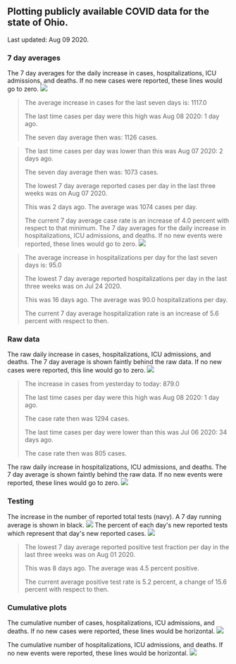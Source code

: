 ## Plotting publicly available COVID data for the state of Ohio. 

Last updated: Aug 09 2020. 

### 7 day averages
The 7 day averages for the daily increase in cases, hospitalizations, ICU admissions, and deaths. If no new cases were reported, these lines would go to zero.
![](7dayaverage_cases.png)

>The average increase in cases for the last seven days is: 1117.0
>
>The last time cases per day were this high was Aug 08 2020: 1 day ago.
>
>The seven day average then was: 1126 cases.

>
>The last time cases per day was lower than this was Aug 07 2020: 2 days ago.
>
>The seven day average then was: 1073 cases.
>
>The lowest 7 day average reported cases per day in the last three weeks was on Aug 07 2020.
>
>This was 2 days ago. The average was 1074 cases per day.
>
>The current 7 day average case rate is an increase of 4.0 percent with respect to that minimum.
The 7 day averages for the daily increase in hospitalizations, ICU admissions, and deaths. If no new events were reported, these lines would go to zero.
![](7dayaverage_hospital.png)

>The average increase in hospitalizations per day for the last seven days is: 95.0
>
>The lowest 7 day average reported hospitalizations per day in the last three weeks was on Jul 24 2020.
>
>This was 16 days ago. The average was 90.0 hospitalizations per day.
>
>The current 7 day average hospitalization rate is an increase of 5.6 percent with respect to then.

### Raw data
The raw daily increase in cases, hospitalizations, ICU admissions, and deaths. The 7 day average is shown faintly behind the raw data. If no new cases were reported, this line would go to zero.
![](DailyCases.png)

>The increase in cases from yesterday to today: 879.0 
>
>The last time cases per day were this high was Aug 08 2020: 1 day ago. 
>
>The case rate then was 1294 cases.
>
>The last time cases per day were lower than this was Jul 06 2020: 34 days ago. 
>
>The case rate then was 805 cases.

The raw daily increase in hospitalizations, ICU admissions, and deaths. The 7 day average is shown faintly behind the raw data. If no new events were reported, these lines would go to zero.
![](DailyHospitalizations.png)

### Testing

The increase in the number of reported total tests (navy). A 7 day running average is shown in black.
![](DailyTests.png)
The percent of each day's new reported tests which represent that day's new reported cases.
![](percentpositive_tests.png)

>The lowest 7 day average reported positive test fraction per day in the last three weeks was on Aug 01 2020.
>
>This was 8 days ago. The average was 4.5 percent positive. 
>
>The current average positive test rate is 5.2 percent, a change of 15.6 percent with respect to then. 

### Cumulative plots
The cumulative number of cases, hospitalizations, ICU admissions, and deaths. If no new cases were reported, these lines would be horizontal.
![](Cases.png)

The cumulative number of hospitalizations, ICU admissions, and deaths. If no new events were reported, these lines would be horizontal.
![](Hospitalizations.png)
